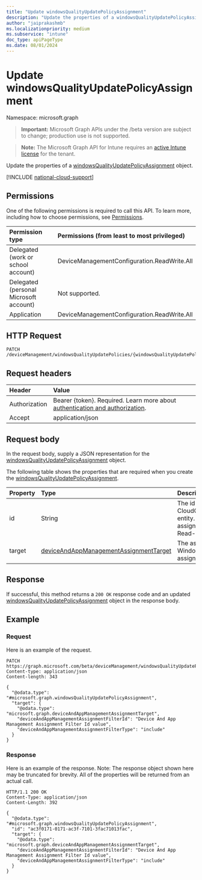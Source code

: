 ```yaml
---
title: "Update windowsQualityUpdatePolicyAssignment"
description: "Update the properties of a windowsQualityUpdatePolicyAssignment object."
author: "jaiprakashmb"
ms.localizationpriority: medium
ms.subservice: "intune"
doc_type: apiPageType
ms.date: 08/01/2024
---
```


# Update windowsQualityUpdatePolicyAssignment

Namespace: microsoft.graph

> **Important:** Microsoft Graph APIs under the /beta version are subject to change; production use is not supported.

> **Note:** The Microsoft Graph API for Intune requires an [active Intune license](https://go.microsoft.com/fwlink/?linkid=839381) for the tenant.

Update the properties of a [windowsQualityUpdatePolicyAssignment](../resources/intune-softwareupdate-windowsqualityupdatepolicyassignment.md) object.

[!INCLUDE [national-cloud-support](../../includes/all-clouds.md)]

## Permissions
One of the following permissions is required to call this API. To learn more, including how to choose permissions, see [Permissions](/graph/permissions-reference).

|Permission type|Permissions (from least to most privileged)|
|:---|:---|
|Delegated (work or school account)|DeviceManagementConfiguration.ReadWrite.All|
|Delegated (personal Microsoft account)|Not supported.|
|Application|DeviceManagementConfiguration.ReadWrite.All|

## HTTP Request
<!-- {
  "blockType": "ignored"
}
-->
``` http
PATCH /deviceManagement/windowsQualityUpdatePolicies/{windowsQualityUpdatePolicyId}/assignments/{windowsQualityUpdatePolicyAssignmentId}
```

## Request headers
|Header|Value|
|:---|:---|
|Authorization|Bearer {token}. Required. Learn more about [authentication and authorization](/graph/auth/auth-concepts).|
|Accept|application/json|

## Request body
In the request body, supply a JSON representation for the [windowsQualityUpdatePolicyAssignment](../resources/intune-softwareupdate-windowsqualityupdatepolicyassignment.md) object.

The following table shows the properties that are required when you create the [windowsQualityUpdatePolicyAssignment](../resources/intune-softwareupdate-windowsqualityupdatepolicyassignment.md).

|Property|Type|Description|
|:---|:---|:---|
|id|String|The id for CloudQualityUpdateProfileAssignment entity. This id is assigned when assigning the profile to a group. Read-only|
|target|[deviceAndAppManagementAssignmentTarget](../resources/intune-shared-deviceandappmanagementassignmenttarget.md)|The assignment target that the Windows quality update policy is assigned to.|



## Response
If successful, this method returns a `200 OK` response code and an updated [windowsQualityUpdatePolicyAssignment](../resources/intune-softwareupdate-windowsqualityupdatepolicyassignment.md) object in the response body.

## Example

### Request
Here is an example of the request.
``` http
PATCH https://graph.microsoft.com/beta/deviceManagement/windowsQualityUpdatePolicies/{windowsQualityUpdatePolicyId}/assignments/{windowsQualityUpdatePolicyAssignmentId}
Content-type: application/json
Content-length: 343

{
  "@odata.type": "#microsoft.graph.windowsQualityUpdatePolicyAssignment",
  "target": {
    "@odata.type": "microsoft.graph.deviceAndAppManagementAssignmentTarget",
    "deviceAndAppManagementAssignmentFilterId": "Device And App Management Assignment Filter Id value",
    "deviceAndAppManagementAssignmentFilterType": "include"
  }
}
```

### Response
Here is an example of the response. Note: The response object shown here may be truncated for brevity. All of the properties will be returned from an actual call.
``` http
HTTP/1.1 200 OK
Content-Type: application/json
Content-Length: 392

{
  "@odata.type": "#microsoft.graph.windowsQualityUpdatePolicyAssignment",
  "id": "ac3f0171-0171-ac3f-7101-3fac71013fac",
  "target": {
    "@odata.type": "microsoft.graph.deviceAndAppManagementAssignmentTarget",
    "deviceAndAppManagementAssignmentFilterId": "Device And App Management Assignment Filter Id value",
    "deviceAndAppManagementAssignmentFilterType": "include"
  }
}
```
